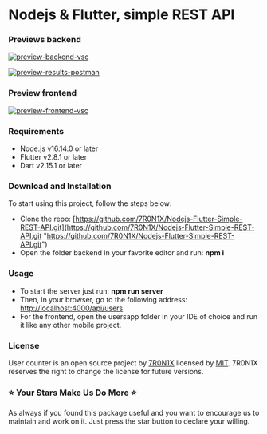 # Nodejs & Flutter, simple REST API
### Previews backend
[![preview-backend-vsc](https://firebasestorage.googleapis.com/v0/b/github-efb4e.appspot.com/o/Node%20JS%20%26%20Flutter%2C%20Simple%20REST%20APP%2Fpreview-backend-vsc.png?alt=media&token=74eeb52a-2f93-4d4b-8038-ca46e4b5f5e8 "preview-backend-vsc")](https://firebasestorage.googleapis.com/v0/b/github-efb4e.appspot.com/o/Node%20JS%20%26%20Flutter%2C%20Simple%20REST%20APP%2Fpreview-backend-vsc.png?alt=media&token=74eeb52a-2f93-4d4b-8038-ca46e4b5f5e8 "preview-backend-vsc")

[![preview-results-postman](https://firebasestorage.googleapis.com/v0/b/github-efb4e.appspot.com/o/Node%20JS%20%26%20Flutter%2C%20Simple%20REST%20APP%2Fpreview-results-postman.png?alt=media&token=86ef76de-a610-48b7-88c2-b144801aff7b "preview-results-postman")](https://firebasestorage.googleapis.com/v0/b/github-efb4e.appspot.com/o/Node%20JS%20%26%20Flutter%2C%20Simple%20REST%20APP%2Fpreview-results-postman.png?alt=media&token=86ef76de-a610-48b7-88c2-b144801aff7b "preview-results-postman")

### Preview frontend
[![preview-frontend-vsc](https://firebasestorage.googleapis.com/v0/b/github-efb4e.appspot.com/o/Node%20JS%20%26%20Flutter%2C%20Simple%20REST%20APP%2Fpreview-frontend-vsc.png?alt=media&token=d8401fa1-6c66-4f96-8e18-5d5d3d5dae6d "preview-frontend-vsc")](https://firebasestorage.googleapis.com/v0/b/github-efb4e.appspot.com/o/Node%20JS%20%26%20Flutter%2C%20Simple%20REST%20APP%2Fpreview-frontend-vsc.png?alt=media&token=d8401fa1-6c66-4f96-8e18-5d5d3d5dae6d "preview-frontend-vsc")

### Requirements
- Node.js v16.14.0 or later
- Flutter v2.8.1 or later
- Dart v2.15.1 or later

### Download and Installation
To start using this project, follow the steps below:
- Clone the repo: [https://github.com/7R0N1X/Nodejs-Flutter-Simple-REST-API.git](https://github.com/7R0N1X/Nodejs-Flutter-Simple-REST-API.git "https://github.com/7R0N1X/Nodejs-Flutter-Simple-REST-API.git")
- Open the folder backend in your favorite editor and run: **npm i**

### Usage
- To start the server just run: **npm run server**  
- Then, in your browser, go to the following address: [http://localhost:4000/api/users](http://localhost:4000/api/users "http://localhost:4000/api/users")
- For the frontend, open the usersapp folder in your IDE of choice and run it like any other mobile project.

### License
User counter is an open source project by [7R0N1X](https://github.com/7R0N1X "7R0N1X") licensed by [MIT](https://opensource.org/licenses/MIT "MIT"). 7R0N1X reserves the right to change the license for future versions.
### ⭐ Your Stars Make Us Do More ⭐
As always if you found this package useful and you want to encourage us to maintain and work on it. Just press the star button to declare your willing.
